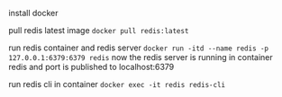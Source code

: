 install docker 

pull redis latest image
`docker pull redis:latest`

run redis container and redis server
`docker run -itd --name redis -p 127.0.0.1:6379:6379 redis`
now the redis server is running in container redis and port is published to localhost:6379

run redis cli in container
`docker exec -it redis redis-cli`